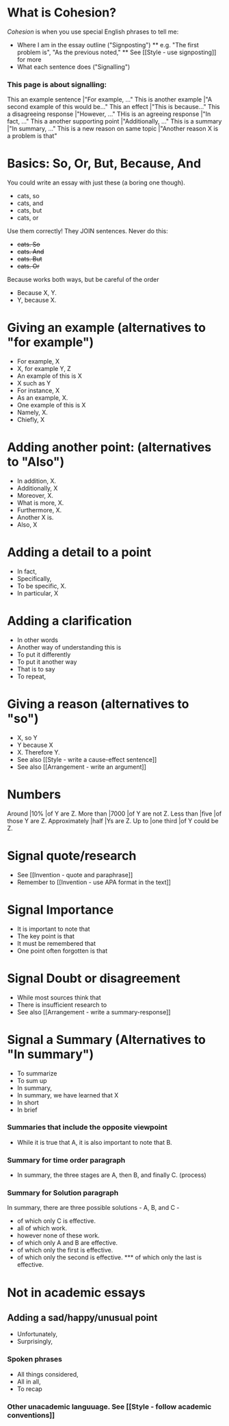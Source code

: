 # What is Cohesion?
_Cohesion_ is when you use special English phrases to tell me:
* Where I am in the essay outline ("Signposting")
** e.g. "The first problem is", "As the previous noted,"
** See [[Style - use signposting]] for more
* What each sentence does ("Signalling")

### This page is about signalling:
This an example sentence            |"For example, ..."
This is another example             |"A second example of this would be..."
This an effect                      |"This is because..."
This a disagreeing response         |"However, ..."
THis is an agreeing response        |"In fact, ..."
This a another supporting point     |"Additionally, ..."
This is a summary                   |"In summary, ..."
This is a new reason on same topic  |"Another reason X is a problem  is that"


# Basics: So, Or, But, Because, And
You could write an essay with just these (a boring one though).
* cats, so
* cats, and
* cats, but
* cats, or

Use them correctly! They JOIN sentences. Never do this:
*  ~~cats. So~~
*  ~~cats. And~~
*  ~~cats. But~~
*  ~~cats. Or~~

Because works both ways, but be careful of the order
* Because X, Y.
* Y, because X.

# Giving an example (alternatives to "for example")
* For example, X
* X, for example Y, Z
* An example of this is X
* X such as Y
* For instance, X
* As an example, X.
* One example of this is X
* Namely, X.
* Chiefly, X



# Adding another point: (alternatives to "Also")
* In addition, X.
* Additionally, X
* Moreover, X.
* What is more, X.
* Furthermore, X.
* Another X is.
* Also, X

# Adding a detail to a point
* In fact, 
* Specifically, 
* To be specific, X.
* In particular, X



# Adding a clarification
* In other words
* Another way of understanding this is
* To put it differently
* To put it another way
* That is to say
* To repeat,


# Giving a reason (alternatives to "so")
* X, so Y
* Y because X
* X. Therefore Y.
* See also [[Style - write a cause-effect sentence]]
* See also [[Arrangement - write an argument]]

# Numbers
Around          |10%        |of Y are Z.
More than       |7000       |of Y are not Z.
Less than       |five       |of those Y are Z.
Approximately   |half       |Ys are Z.
Up to           |one third  |of Y could be Z.

# Signal quote/research
* See [[Invention - quote and paraphrase]]
* Remember to [[Invention - use APA format in the text]]

# Signal Importance
* It is important to note that
* The key point is that
* It must be remembered that
* One point often forgotten is that

# Signal Doubt or disagreement
* While most sources think that
* There is insufficient research to
* See also [[Arrangement - write a summary-response]]

# Signal a Summary (Alternatives to "In summary")
* To summarize
* To sum up
* In summary,
* In summary, we have learned that X
* In short
* In brief


### Summaries that include the opposite viewpoint
* While it is true that A, it is also important to note that B.

### Summary for time order paragraph
* In summary, the three stages are A, then B, and finally C. (process)

### Summary for Solution paragraph
In summary, there are three possible solutions - A, B, and C -
* of which only C is effective.
* all of which work.
* however none of these work.
* of which only A and B are effective.
* of which only the first is effective.
* of which only the second is effective.
*** of which only the last is effective.

# Not in academic essays
## Adding a sad/happy/unusual point
* Unfortunately, 
* Surprisingly,

### Spoken phrases
* All things considered,
* All in all,
* To recap

### Other unacademic languuage. See [[Style - follow academic conventions]]






